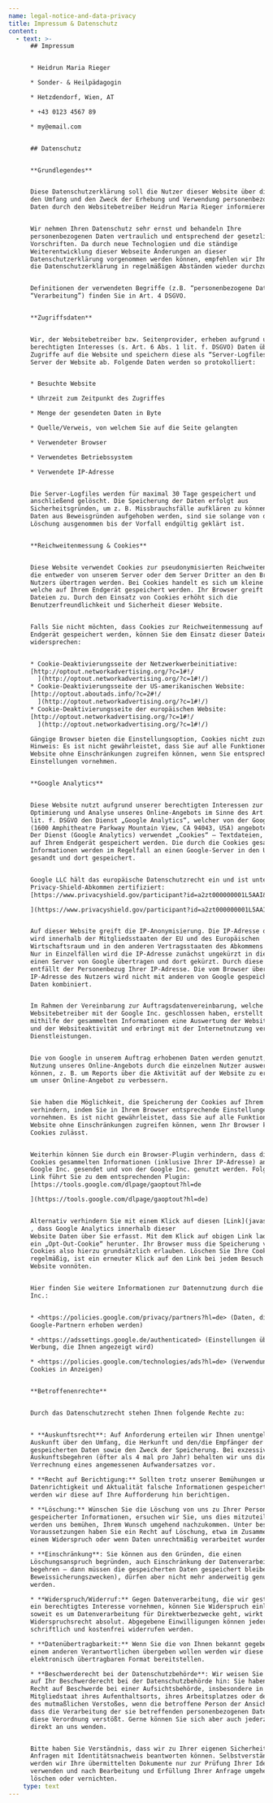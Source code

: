 ```yaml
---
name: legal-notice-and-data-privacy
title: Impressum & Datenschutz
content:
  - text: >-
      ## Impressum


      * Heidrun Maria Rieger

      * Sonder- & Heilpädagogin

      * Hetzdendorf, Wien, AT

      * +43 0123 4567 89

      * my@email.com


      ## Datenschutz


      **Grundlegendes**


      Diese Datenschutzerklärung soll die Nutzer dieser Website über die Art,
      den Umfang und den Zweck der Erhebung und Verwendung personenbezogener
      Daten durch den Websitebetreiber Heidrun Maria Rieger informieren.


      Wir nehmen Ihren Datenschutz sehr ernst und behandeln Ihre
      personenbezogenen Daten vertraulich und entsprechend der gesetzlichen
      Vorschriften. Da durch neue Technologien und die ständige
      Weiterentwicklung dieser Webseite Änderungen an dieser
      Datenschutzerklärung vorgenommen werden können, empfehlen wir Ihnen sich
      die Datenschutzerklärung in regelmäßigen Abständen wieder durchzulesen.


      Definitionen der verwendeten Begriffe (z.B. “personenbezogene Daten” oder
      “Verarbeitung”) finden Sie in Art. 4 DSGVO.


      **Zugriffsdaten**


      Wir, der Websitebetreiber bzw. Seitenprovider, erheben aufgrund unseres
      berechtigten Interesses (s. Art. 6 Abs. 1 lit. f. DSGVO) Daten über
      Zugriffe auf die Website und speichern diese als “Server-Logfiles” auf dem
      Server der Website ab. Folgende Daten werden so protokolliert:


      * Besuchte Website

      * Uhrzeit zum Zeitpunkt des Zugriffes

      * Menge der gesendeten Daten in Byte

      * Quelle/Verweis, von welchem Sie auf die Seite gelangten

      * Verwendeter Browser

      * Verwendetes Betriebssystem

      * Verwendete IP-Adresse


      Die Server-Logfiles werden für maximal 30 Tage gespeichert und
      anschließend gelöscht. Die Speicherung der Daten erfolgt aus
      Sicherheitsgründen, um z. B. Missbrauchsfälle aufklären zu können. Müssen
      Daten aus Beweisgründen aufgehoben werden, sind sie solange von der
      Löschung ausgenommen bis der Vorfall endgültig geklärt ist.


      **Reichweitenmessung & Cookies**


      Diese Website verwendet Cookies zur pseudonymisierten Reichweitenmessung,
      die entweder von unserem Server oder dem Server Dritter an den Browser des
      Nutzers übertragen werden. Bei Cookies handelt es sich um kleine Dateien,
      welche auf Ihrem Endgerät gespeichert werden. Ihr Browser greift auf diese
      Dateien zu. Durch den Einsatz von Cookies erhöht sich die
      Benutzerfreundlichkeit und Sicherheit dieser Website.


      Falls Sie nicht möchten, dass Cookies zur Reichweitenmessung auf Ihrem
      Endgerät gespeichert werden, können Sie dem Einsatz dieser Dateien hier
      widersprechen:


      * Cookie-Deaktivierungsseite der Netzwerkwerbeinitiative:
      [http://optout.networkadvertising.org/?c=1#!/
        ](http://optout.networkadvertising.org/?c=1#!/)
      * Cookie-Deaktivierungsseite der US-amerikanischen Website:
      [http://optout.aboutads.info/?c=2#!/
        ](http://optout.networkadvertising.org/?c=1#!/)
      * Cookie-Deaktivierungsseite der europäischen Website:
      [http://optout.networkadvertising.org/?c=1#!/
        ](http://optout.networkadvertising.org/?c=1#!/)

      Gängige Browser bieten die Einstellungsoption, Cookies nicht zuzulassen.
      Hinweis: Es ist nicht gewährleistet, dass Sie auf alle Funktionen dieser
      Website ohne Einschränkungen zugreifen können, wenn Sie entsprechende
      Einstellungen vornehmen.


      **Google Analytics**


      Diese Website nutzt aufgrund unserer berechtigten Interessen zur
      Optimierung und Analyse unseres Online-Angebots im Sinne des Art. 6 Abs. 1
      lit. f. DSGVO den Dienst „Google Analytics“, welcher von der Google Inc.
      (1600 Amphitheatre Parkway Mountain View, CA 94043, USA) angeboten wird.
      Der Dienst (Google Analytics) verwendet „Cookies“ – Textdateien, welche
      auf Ihrem Endgerät gespeichert werden. Die durch die Cookies gesammelten
      Informationen werden im Regelfall an einen Google-Server in den USA
      gesandt und dort gespeichert.


      Google LLC hält das europäische Datenschutzrecht ein und ist unter dem
      Privacy-Shield-Abkommen zertifiziert:
      [https://www.privacyshield.gov/participant?id=a2zt000000001L5AAI&status=Active

      ](https://www.privacyshield.gov/participant?id=a2zt000000001L5AAI&status=Active)


      Auf dieser Website greift die IP-Anonymisierung. Die IP-Adresse der Nutzer
      wird innerhalb der Mitgliedsstaaten der EU und des Europäischen
      Wirtschaftsraum und in den anderen Vertragsstaaten des Abkommens gekürzt.
      Nur in Einzelfällen wird die IP-Adresse zunächst ungekürzt in die USA an
      einen Server von Google übertragen und dort gekürzt. Durch diese Kürzung
      entfällt der Personenbezug Ihrer IP-Adresse. Die vom Browser übermittelte
      IP-Adresse des Nutzers wird nicht mit anderen von Google gespeicherten
      Daten kombiniert.


      Im Rahmen der Vereinbarung zur Auftragsdatenvereinbarung, welche wir als
      Websitebetreiber mit der Google Inc. geschlossen haben, erstellt diese
      mithilfe der gesammelten Informationen eine Auswertung der Websitenutzung
      und der Websiteaktivität und erbringt mit der Internetnutzung verbundene
      Dienstleistungen.


      Die von Google in unserem Auftrag erhobenen Daten werden genutzt, um die
      Nutzung unseres Online-Angebots durch die einzelnen Nutzer auswerten zu
      können, z. B. um Reports über die Aktivität auf der Website zu erstellen,
      um unser Online-Angebot zu verbessern.


      Sie haben die Möglichkeit, die Speicherung der Cookies auf Ihrem Gerät zu
      verhindern, indem Sie in Ihrem Browser entsprechende Einstellungen
      vornehmen. Es ist nicht gewährleistet, dass Sie auf alle Funktionen dieser
      Website ohne Einschränkungen zugreifen können, wenn Ihr Browser keine
      Cookies zulässt.


      Weiterhin können Sie durch ein Browser-Plugin verhindern, dass die durch
      Cookies gesammelten Informationen (inklusive Ihrer IP-Adresse) an die
      Google Inc. gesendet und von der Google Inc. genutzt werden. Folgender
      Link führt Sie zu dem entsprechenden Plugin:
      [https://tools.google.com/dlpage/gaoptout?hl=de

      ](https://tools.google.com/dlpage/gaoptout?hl=de)


      Alternativ verhindern Sie mit einem Klick auf diesen [Link](javascript:gaOptout();)
      , dass Google Analytics innerhalb dieser
      Website Daten über Sie erfasst. Mit dem Klick auf obigen Link laden Sie
      ein „Opt-Out-Cookie“ herunter. Ihr Browser muss die Speicherung von
      Cookies also hierzu grundsätzlich erlauben. Löschen Sie Ihre Cookies
      regelmäßig, ist ein erneuter Klick auf den Link bei jedem Besuch dieser
      Website vonnöten.


      Hier finden Sie weitere Informationen zur Datennutzung durch die Google
      Inc.:


      * <https://policies.google.com/privacy/partners?hl=de> (Daten, die von
      Google-Partnern erhoben werden)

      * <https://adssettings.google.de/authenticated> (Einstellungen über
      Werbung, die Ihnen angezeigt wird)

      * <https://policies.google.com/technologies/ads?hl=de> (Verwendung von
      Cookies in Anzeigen)


      **Betroffenenrechte**


      Durch das Datenschutzrecht stehen Ihnen folgende Rechte zu:


      * **Auskunftsrecht**: Auf Anforderung erteilen wir Ihnen unentgeltlich
      Auskunft über den Umfang, die Herkunft und den/die Empfänger der
      gespeicherten Daten sowie den Zweck der Speicherung. Bei exzessiven
      Auskunftsbegehren (öfter als 4 mal pro Jahr) behalten wir uns die
      Verrechnung eines angemessenen Aufwandersatzes vor.

      * **Recht auf Berichtigung:** Sollten trotz unserer Bemühungen um
      Datenrichtigkeit und Aktualität falsche Informationen gespeichert sein,
      werden wir diese auf Ihre Aufforderung hin berichtigen.

      * **Löschung:** Wünschen Sie die Löschung von uns zu Ihrer Person
      gespeicherter Informationen, ersuchen wir Sie, uns dies mitzuteilen. Wir
      werden uns bemühen, Ihrem Wunsch umgehend nachzukommen. Unter bestimmten
      Voraussetzungen haben Sie ein Recht auf Löschung, etwa im Zusammenhang mit
      einem Widerspruch oder wenn Daten unrechtmäßig verarbeitet wurden.

      * **Einschränkung**: Sie können aus den Gründen, die einen
      Löschungsanspruch begründen, auch Einschränkung der Datenverarbeitung
      begehren – dann müssen die gespeicherten Daten gespeichert bleiben (zB zu
      Beweissicherungszwecken), dürfen aber nicht mehr anderweitig genutzt
      werden.

      * **Widerspruch/Widerruf:** Gegen Datenverarbeitung, die wir gestützt auf
      ein berechtigtes Interesse vornehmen, können Sie Widerspruch einlegen –
      soweit es um Datenverarbeitung für Direktwerbezwecke geht, wirkt dieses
      Widerspruchsrecht absolut. Abgegebene Einwilligungen können jederzeit
      schriftlich und kostenfrei widerrufen werden.

      * **Datenübertragbarkeit:** Wenn Sie die von Ihnen bekannt gegebenen Daten
      einem anderen Verantwortlichen übergeben wollen werden wir diese in einem
      elektronisch übertragbaren Format bereitstellen.

      * **Beschwerderecht bei der Datenschutzbehörde**: Wir weisen Sie weiters
      auf Ihr Beschwerderecht bei der Datenschutzbehörde hin: Sie haben das
      Recht auf Beschwerde bei einer Aufsichtsbehörde, insbesondere in dem
      Mitgliedstaat ihres Aufenthaltsorts, ihres Arbeitsplatzes oder des Orts
      des mutmaßlichen Verstoßes, wenn die betroffene Person der Ansicht ist,
      dass die Verarbeitung der sie betreffenden personenbezogenen Daten gegen
      diese Verordnung verstößt. Gerne können Sie sich aber auch jederzeit
      direkt an uns wenden.


      Bitte haben Sie Verständnis, dass wir zu Ihrer eigenen Sicherheit nur
      Anfragen mit Identitätsnachweis beantworten können. Selbstverständlich
      werden wir Ihre übermittelten Dokumente nur zur Prüfung Ihrer Identität
      verwenden und nach Bearbeitung und Erfüllung Ihrer Anfrage umgehend
      löschen oder vernichten.
    type: text
---
```


